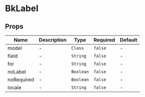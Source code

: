 # BkLabel

## Props

<!-- @vuese:BkLabel:props:start -->
|Name|Description|Type|Required|Default|
|---|---|---|---|---|
|model|-|`Class`|`false`|-|
|field|-|`String`|`false`|-|
|for|-|`String`|`false`|-|
|noLabel|-|`Boolean`|`false`|-|
|noRequired|-|`Boolean`|`false`|-|
|locale|-|`String`|`false`|-|

<!-- @vuese:BkLabel:props:end -->


